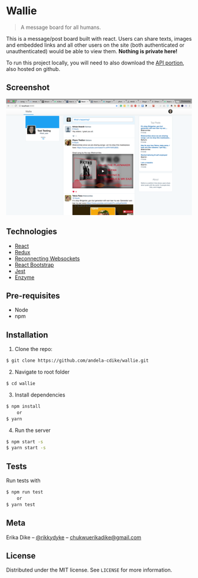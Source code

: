 # Wallie
> A message board for all humans.


This is a message/post board built with react. Users can share texts, images and embedded links and all other users on the site (both authenticated or unauthenticated) would be able to view them. __Nothing is private here!__

To run this project locally, you will need to also download the [API portion](https://github.com/andela-cdike/wall-app-api), also hosted on github.


## Screenshot
![](screenshot.png)

## Technologies
+ [React](https://facebook.github.io/react/)
+ [Redux](http://redux.js.org/)
+ [Reconnecting Websockets](https://github.com/pladaria/reconnecting-websocket)
+ [React Bootstrap](https://react-bootstrap.github.io/)
+ [Jest](http://facebook.github.io/jest/)
+ [Enzyme](http://airbnb.io/enzyme/index.html)

## Pre-requisites
+ Node
+ npm

## Installation

1. Clone the repo:

```sh
$ git clone https://github.com/andela-cdike/wallie.git
```

2. Navigate to root folder

```sh
$ cd wallie
```

3. Install dependencies

```sh
$ npm install
    or
$ yarn
```

4. Run the server

```sh
$ npm start -s
$ yarn start -s
```


## Tests
Run tests with

```sh
$ npm run test
    or
$ yarn test
```

## Meta

Erika Dike – [@rikkydyke](https://twitter.com/rikkydyke) – chukwuerikadike@gmail.com

## License
Distributed under the MIT license. See ``LICENSE`` for more information.
